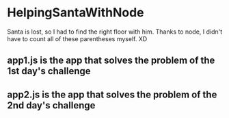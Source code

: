 # HelpingSantaWithNode

Santa is lost, so I had to find the right floor with him. Thanks to node, I didn't have to count all of these parentheses myself. XD


## app1.js is the app that solves the problem of the 1st day's challenge
## app2.js is the app that solves the problem of the 2nd day's challenge
